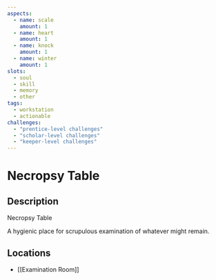 ```yaml
---
aspects: 
  - name: scale
    amount: 1
  - name: heart
    amount: 1
  - name: knock
    amount: 1
  - name: winter
    amount: 1
slots:
  - soul
  - skill
  - memory
  - other
tags:
  - workstation
  - actionable
challenges:
  - "prentice-level challenges"
  - "scholar-level challenges"
  - "keeper-level challenges"
---
```


# Necropsy Table

## Description
Necropsy Table

A hygienic place for scrupulous examination of whatever might remain.
## Locations
- [[Examination Room]]
